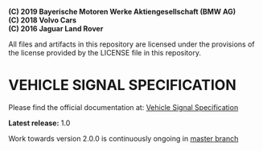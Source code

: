 **(C) 2019 Bayerische Motoren Werke Aktiengesellschaft (BMW AG)**<br>
**(C) 2018 Volvo Cars**<br>
**(C) 2016 Jaguar Land Rover**<br>

All files and artifacts in this repository are licensed under the
provisions of the license provided by the LICENSE file in this repository.

# VEHICLE SIGNAL SPECIFICATION

Please find the official documentation at: [Vehicle Signal Specification](https://genivi.github.io/vehicle_signal_specification/)

**Latest release:** 1.0

Work towards version 2.0.0 is continuously ongoing in [master branch](https://github.com/GENIVI/vehicle_signal_specification/tree/master)
